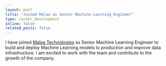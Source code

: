 ```yaml
---
layout: post
title: "Joined Malaa as Senior Machine Learning Engineer"
type: career_development
inline: false
related_posts: false
---
```


I have joined [Malaa Technologies](https://malaa.tech) as Senior Machine Learning Engineer to build and deploy Machine Learning models to production and improve data infrastructure. I am excited to work with the team and contribute to the growth of the company.
